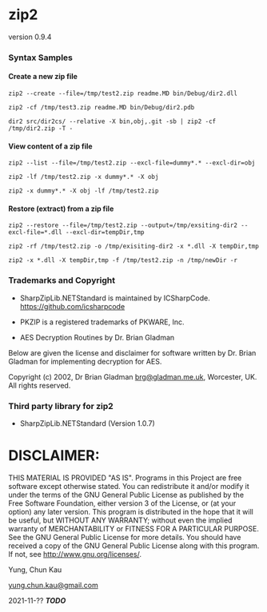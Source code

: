 # zip2

version 0.9.4

### Syntax Samples

#### Create a new zip file

	zip2 --create --file=/tmp/test2.zip readme.MD bin/Debug/dir2.dll

	zip2 -cf /tmp/test3.zip readme.MD bin/Debug/dir2.pdb

	dir2 src/dir2cs/ --relative -X bin,obj,.git -sb | zip2 -cf /tmp/dir2.zip -T -

#### View content of a zip file

	zip2 --list --file=/tmp/test2.zip --excl-file=dummy*.* --excl-dir=obj

	zip2 -lf /tmp/test2.zip -x dummy*.* -X obj

	zip2 -x dummy*.* -X obj -lf /tmp/test2.zip

#### Restore (extract) from a zip file

	zip2 --restore --file=/tmp/test2.zip --output=/tmp/exsiting-dir2 --excl-file=*.dll --excl-dir=tempDir,tmp

	zip2 -rf /tmp/test2.zip -o /tmp/exisiting-dir2 -x *.dll -X tempDir,tmp

	zip2 -x *.dll -X tempDir,tmp -f /tmp/test2.zip -n /tmp/newDir -r

### Trademarks and Copyright

- SharpZipLib.NETStandard is maintained by ICSharpCode. https://github.com/icsharpcode

- PKZIP is a registered trademarks of PKWARE, Inc.

- AES Decryption Routines by Dr. Brian Gladman

Below are given the license and disclaimer for software written by Dr. Brian Gladman for implementing decryption for AES.

Copyright (c) 2002, Dr Brian Gladman <brg@gladman.me.uk>, Worcester, UK.  All rights reserved.

### Third party library for zip2
- SharpZipLib.NETStandard (Version 1.0.7)

# DISCLAIMER:

THIS MATERIAL IS PROVIDED "AS IS". Programs in this Project are free software except otherwise stated. You can redistribute it and/or modify it under the terms of the GNU General Public License as published by the Free Software Foundation, either version 3 of the License, or (at your option) any later version. This program is distributed in the hope that it will be useful, but WITHOUT ANY WARRANTY; without even the implied warranty of MERCHANTABILITY or FITNESS FOR A PARTICULAR PURPOSE. See the GNU General Public License for more details. You should have received a copy of the GNU General Public License along with this program. If not, see http://www.gnu.org/licenses/.

Yung, Chun Kau

<yung.chun.kau@gmail.com>

2021-11-?? ***TODO***
